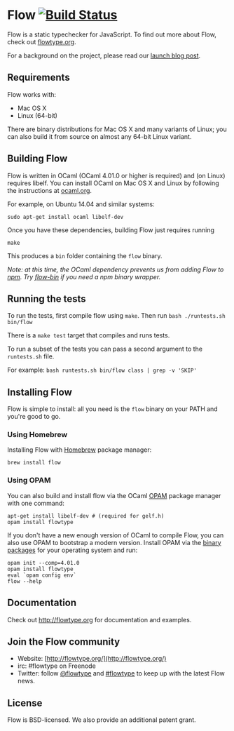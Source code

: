# Flow [![Build Status](https://travis-ci.org/facebook/flow.svg?branch=master)](https://travis-ci.org/facebook/flow)

Flow is a static typechecker for JavaScript. To find out more about Flow, check out [flowtype.org](http://flowtype.org/).

For a background on the project, please read our [launch blog post](https://code.facebook.com/posts/1505962329687926/flow-a-new-static-type-checker-for-javascript/).

## Requirements

Flow works with:

* Mac OS X
* Linux (64-bit)

There are binary distributions for Mac OS X and many variants of Linux; you can also build it from source on almost any 64-bit Linux variant.

## Building Flow

Flow is written in OCaml (OCaml 4.01.0 or higher is required) and (on Linux) requires libelf. You can install OCaml on Mac OS X and Linux by following the instructions at [ocaml.org](https://ocaml.org/docs/install.html). 

For example, on Ubuntu 14.04 and similar systems:

```
sudo apt-get install ocaml libelf-dev
```

Once you have these dependencies, building Flow just requires running

```
make
```

This produces a `bin` folder containing the `flow` binary. 

*Note: at this time, the OCaml dependency prevents us from adding Flow to [npm](http://npmjs.org). Try [flow-bin](https://www.npmjs.org/package/flow-bin) if you need a npm binary wrapper.*

## Running the tests

To run the tests, first compile flow using `make`. Then run `bash ./runtests.sh bin/flow`

There is a `make test` target that compiles and runs tests.

To run a subset of the tests you can pass a second argument to the `runtests.sh` file.

For example: `bash runtests.sh bin/flow class | grep -v 'SKIP'`

## Installing Flow

Flow is simple to install: all you need is the `flow` binary on your PATH and you're good to go. 

### Using Homebrew

Installing Flow with [Homebrew](http://brew.sh/) package manager:

```
brew install flow
```

### Using OPAM

You can also build and install flow via the OCaml [OPAM](https://opam.ocaml.org) package manager with one command:

```
apt-get install libelf-dev # (required for gelf.h)
opam install flowtype
```

If you don't have a new enough version of OCaml to compile Flow, you can also use OPAM to bootstrap a modern version.  Install OPAM via the [binary packages](http://opam.ocaml.org/doc/Install.html#InstallOPAMin2minutes) for your operating system and run:

```
opam init --comp=4.01.0
opam install flowtype
eval `opam config env`
flow --help
```

## Documentation

Check out http://flowtype.org for documentation and examples. 

## Join the Flow community
* Website: [http://flowtype.org/](http://flowtype.org/)
* irc: #flowtype on Freenode
* Twitter: follow [@flowtype](https://twitter.com/flowtype) and [#flowtype](https://twitter.com/hashtag/flowtype) to keep up with the latest Flow news.

## License
Flow is BSD-licensed. We also provide an additional patent grant.

